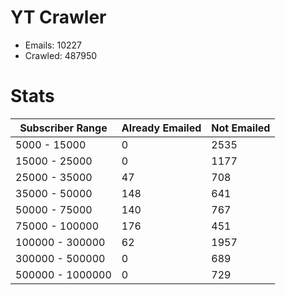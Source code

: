 # YT Crawler
- Emails: 10227
- Crawled: 487950

# Stats
| Subscriber Range  | Already Emailed | Not Emailed |
|-------|-------|-------|
| 5000 - 15000 | 0 | 2535 |
| 15000 - 25000 | 0 | 1177 |
| 25000 - 35000 | 47 | 708 |
| 35000 - 50000 | 148 | 641 |
| 50000 - 75000 | 140 | 767 |
| 75000 - 100000 | 176 | 451 |
| 100000 - 300000 | 62 | 1957 |
| 300000 - 500000 | 0 | 689 |
| 500000 - 1000000 | 0 | 729 |

